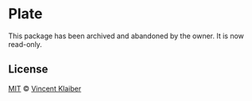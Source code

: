 # Plate

This package has been archived and abandoned by the owner. It is now read-only.

## License

[MIT](LICENSE) © [Vincent Klaiber](https://doubledip.se)
